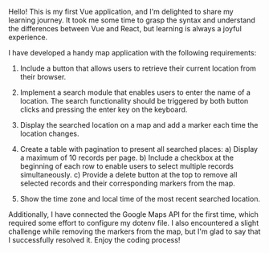 Hello! This is my first Vue application, and I'm delighted to share my learning journey. It took me some time to grasp the syntax and understand the differences between Vue and React, but learning is always a joyful experience.

I have developed a handy map application with the following requirements:

1. Include a button that allows users to retrieve their current location from their browser.

2. Implement a search module that enables users to enter the name of a location. The search functionality should be triggered by both button clicks and pressing the enter key on the keyboard.

3. Display the searched location on a map and add a marker each time the location changes.

4. Create a table with pagination to present all searched places:
    a) Display a maximum of 10 records per page.
    b) Include a checkbox at the beginning of each row to enable users to select multiple records simultaneously.
    c) Provide a delete button at the top to remove all selected records and their corresponding markers from the map.

5. Show the time zone and local time of the most recent searched location.

Additionally, I have connected the Google Maps API for the first time, which required some effort to configure my dotenv file. I also encountered a slight challenge while removing the markers from the map, but I'm glad to say that I successfully resolved it. Enjoy the coding process!
